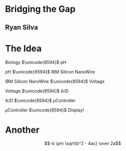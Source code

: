 # Bridging the Gap
## Ryan Silva 



# The Idea
Biology $\unicode{8594}$ pH

pH $\unicode{8594}$ IBM Silicon NanoWire

IBM Silicon NanoWire $\unicode{8594}$ Voltage

Voltage $\unicode{8594}$ A/D

A/D $\unicode{8594}$ $\mu$Controller

$\mu$Controller $\unicode{8594}$ Display!


# Another

$$-b \pm \sqrt{b^2 - 4ac} \over 2a$$
